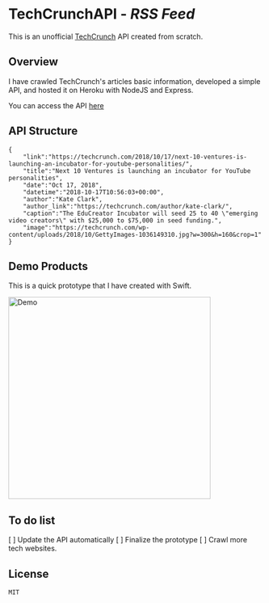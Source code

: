 # TechCrunchAPI - *RSS Feed*

This is an unofficial [TechCrunch](http://techcrunch.com) API created from scratch.

## Overview

I have crawled TechCrunch's articles basic information, developed a simple API, and hosted it on Heroku with NodeJS and Express.

You can access the API [here](https://techcrunchapi.herokuapp.com/api)

## API Structure

```
{
    "link":"https://techcrunch.com/2018/10/17/next-10-ventures-is-launching-an-incubator-for-youtube-personalities/",
    "title":"Next 10 Ventures is launching an incubator for YouTube personalities",
    "date":"Oct 17, 2018",
    "datetime":"2018-10-17T10:56:03+00:00",
    "author":"Kate Clark",
    "author_link":"https://techcrunch.com/author/kate-clark/",
    "caption":"The EduCreator Incubator will seed 25 to 40 \"emerging video creators\" with $25,000 to $75,000 in seed funding.",
    "image":"https://techcrunch.com/wp-content/uploads/2018/10/GettyImages-1036149310.jpg?w=300&h=160&crop=1"
}
```

## Demo Products

This is a quick prototype that I have created with Swift.

<img src='demo.gif' title='Yelp' width='400' alt='Demo' />

## To do list

 [ ] Update the API automatically
 [ ] Finalize the prototype
 [ ] Crawl more tech websites.

## License

    MIT
